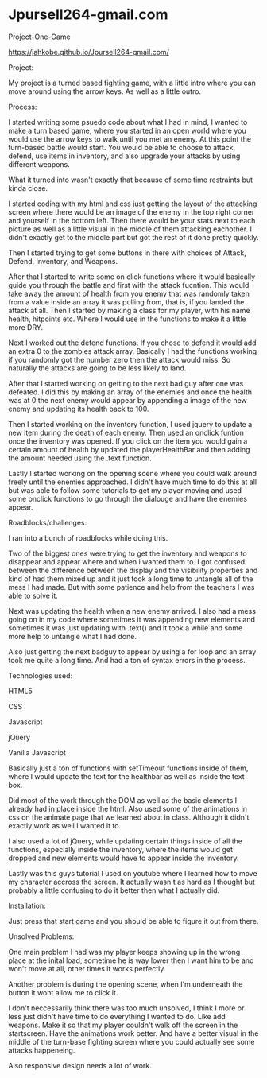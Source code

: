 # Jpursell264-gmail.com
Project-One-Game

https://jahkobe.github.io/Jpursell264-gmail.com/



Project:

My project is a turned based fighting game, with a little intro where you can move around using the arrow keys. As well as a little outro.

Process:

I started writing some psuedo code about what I had in mind, I wanted to make a turn based game,
where you started in an open world where you would use the arrow keys to walk until you met an enemy. At this point the turn-based battle would start. You would be able to choose to attack, defend, use items in inventory, and also upgrade your attacks by using different weapons.

What it turned into wasn't exactly that because of some time restraints but kinda close.

I started coding with my html and css just getting the layout of the attacking screen where there would be an image of the enemy in the top right corner and yourself in the bottom left. Then there would be your stats next to each picture as well as a little visual in the middle of them attacking eachother. I didn't exactly get to the middle part but got the rest of it done pretty quickly. 

Then I started trying to get some buttons in there with choices of Attack, Defend, Inventory, and Weapons. 

After that I started to write some on click functions where it would basically guide you through the battle and first with the attack  fucntion. This would take away the amount of health from you enemy that was randomly taken from a value inside an array it was pulling from, that is, if you landed the attack at all. Then I started by making a class for my player, with his name health, hitpoints etc. Where I would use in the functions to make it a little more DRY.

Next I worked out the defend functions. If you chose to defend it would add an extra 0 to the zombies attack array. Basically I had the functions working if you randomly got the number zero then the attack would miss. So naturally the attacks are going to be less likely to land.

After that I started working on getting to the next bad guy after one was defeated. I did this by making an array of the enemies and once the health was at 0 the next enemy would appear by appending a image of the new enemy and updating its health back to 100. 

Then I started working on the inventory function, I used jquery to update a new item during the death of each enemy. Then used an onclick funtion once the inventory was opened. If you click on the item you would gain a certain amount of health by updated the playerHealthBar and then adding the amount needed using the .text function.

Lastly I started working on the opening scene where you could walk around freely until the enemies approached. I didn't have much time to do this at all but was able to follow some tutorials to get my player moving and used some onclick functions to go through the dialouge and have the enemies appear.

Roadblocks/challenges:

I ran into a bunch of roadblocks while doing this.

Two of the biggest ones were trying to get the inventory and weapons to disappear and appear where and when i wanted them to. I got confused between the difference between the display and the visibility properties and kind of had them mixed up and it just took a long time to untangle all of the mess I had made. But with some patience and help from the teachers I was able to solve it.

Next was updating the health when a new enemy arrived. I also had a mess going on in my code where sometimes it was appending new elements and sometimes it was just updating with .text() and it took a while and some more help to untangle what I had done.

Also just getting the next badguy to appear by using a for loop and an array took me quite a long time. And had a ton of syntax errors in the process.

Technologies used:

HTML5

CSS

Javascript

jQuery

Vanilla Javascript

Basically just a ton of functions with setTimeout functions inside of them, where I would update the text for the healthbar as well as inside the text box.

Did most of the work through the DOM as well as the basic elements I already had in place inside the html. Also used some of the animations in css on the animate page that we learned about in class. Although it didn't exactly work as well I wanted it to.

I also used a lot of jQuery, while updating certain things inside of all the functions, especially inside the inventory, where the items would get dropped and new elements would have to appear inside the inventory.

Lastly was this guys tutorial I used on youtube where I learned how to move my character accross the screen. It actually wasn't as hard as I thought but probably a little confusing to do it better then what I actually did.


Installation:

Just press that start game and you should be able to figure it out from there.


Unsolved Problems:

One main problem I had was my player keeps showing up in the wrong place at the inital load, sometime he is way lower then I want him to be and won't move at all, other times it works perfectly.

Another problem is during the opening scene, when I'm underneath the button it wont allow me to click it.

I don't neccessarily think there was too much unsolved, I think I more or less just didn't have time to do everything I wanted to do. Like add weapons. Make it so that my player couldn't walk off the screen in the startscreen. Have the animations work better. And have a better visual in the middle of the turn-base fighting screen where you could actually see some attacks happeneing.

Also responsive design needs a lot of work.